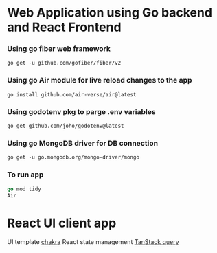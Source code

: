 # Web Application using Go backend and React Frontend

### Using go fiber web framework
``` go get -u github.com/gofiber/fiber/v2 ```

### Using go Air module for live reload changes to the app
``` go install github.com/air-verse/air@latest ```

### Using godotenv pkg to parge .env variables
``` go get github.com/joho/godotenv@latest ```

### Using go MongoDB driver for DB connection
``` go get -u go.mongodb.org/mongo-driver/mongo ```

### To run app
```go
go mod tidy
Air
```

# React UI client app
 UI template [chakra](https://chakra-ui.com/docs/get-started/frameworks/vite)
 React state management [TanStack query](https://tanstack.com/query/latest/docs/framework/react/installation)



